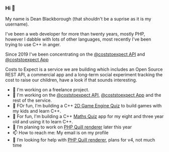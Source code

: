 ### Hi 👋

My name is Dean Blackborough (that shouldn't be a suprise as it is my username).

I've been a web developer for more than twenty years, mostly PHP, however I dabble with lots of other languages, most recently I've been trying to use C++ in anger.

Since 2019 I've been concentrating on the [@coststoexpect API](https://api.costs-to-expect.com) and [@coststoexpect App](https://app.costs-to-expect.com)

Costs to Expect is a service we are building which includes an Open Source REST API, a commercial app and a long-term social experiment tracking the cost to raise our children, have a look if that sounds interesting.

- 🔭 I'm working on a freelance project.
- 🔭 I'm working on the [@coststoexpect API](https://api.costs-to-expect.com), [@coststoexpect App](https://app.costs-to-expect.com) and the rest of the service.
- 🌱 FOr fun, I'm building a C++ [2D Game Engine Quiz](https://github.com/deanblackborough/Prune2D) to build games with my kids and learn C++.
- 🌱 For fun, I'm building a C++ [Maths Quiz](https://github.com/deanblackborough/MathsQuiz) app for my eight and three year old and using it to learn C++.
- 🔭 I’m planing to work on [PHP Quill renderer](https://github.com/deanblackborough/php-quill-renderer) later this year
- 📫 How to reach me: My email is on my profile
- 🤔 I’m looking for help with [PHP Quill renderer](https://github.com/deanblackborough/php-quill-renderer), plans for v4, not much time


<!--
**deanblackborough/deanblackborough** is a ✨ _special_ ✨ repository because its `README.md` (this file) appears on your GitHub profile.

Here are some ideas to get you started:

- 🔭 I’m currently working on ...
- 🌱 I’m currently learning ...
- 👯 I’m looking to collaborate on ...
- 🤔 I’m looking for help with ...
- 💬 Ask me about ...
- 📫 How to reach me: ...
- 😄 Pronouns: ...
- ⚡ Fun fact: ...
-->
